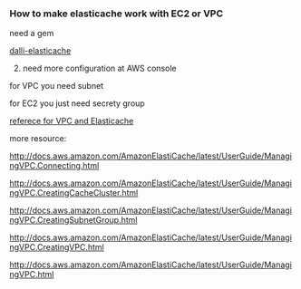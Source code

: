 

### How to make elasticache work with EC2 or VPC


need a gem 


[dalli-elasticache](https://github.com/ktheory/dalli-elasticache)



2. need more configuration at AWS console


for VPC you need subnet

for EC2 you just need secrety group


[referece for VPC and Elasticache](http://docs.aws.amazon.com/AmazonElastiCache/latest/UserGuide/ManagingVPC.html)


more resource:


http://docs.aws.amazon.com/AmazonElastiCache/latest/UserGuide/ManagingVPC.Connecting.html

http://docs.aws.amazon.com/AmazonElastiCache/latest/UserGuide/ManagingVPC.CreatingCacheCluster.html

http://docs.aws.amazon.com/AmazonElastiCache/latest/UserGuide/ManagingVPC.CreatingSubnetGroup.html

http://docs.aws.amazon.com/AmazonElastiCache/latest/UserGuide/ManagingVPC.CreatingVPC.html

http://docs.aws.amazon.com/AmazonElastiCache/latest/UserGuide/ManagingVPC.html
